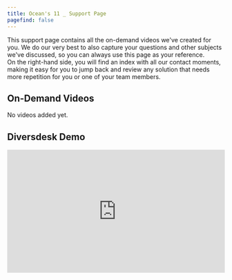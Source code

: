 ```yaml
---
title: Ocean's 11 _ Support Page
pagefind: false
---
```


This support page contains all the on-demand videos we've created for you. We do our very best to also capture your questions and other subjects we've discussed, so you can always use this page as your reference. <br>
On the right-hand side, you will find an index with all our contact moments, making it easy for you to jump back and review any solution that needs more repetition for you or one of your team members.

## On-Demand Videos
No videos added yet. 

## Diversdesk Demo
<div style="position: relative; padding-bottom: 56.25%; height: 0;"><iframe src="https://www.loom.com/embed/21aa01ed2a764d829d97988ed0a5fcf5?sid=fcb3fa3e-0a95-4cbd-a242-a56b1d2def56" frameborder="0" webkitallowfullscreen mozallowfullscreen allowfullscreen style="position: absolute; top: 0; left: 0; width: 100%; height: 100%;"></iframe></div>